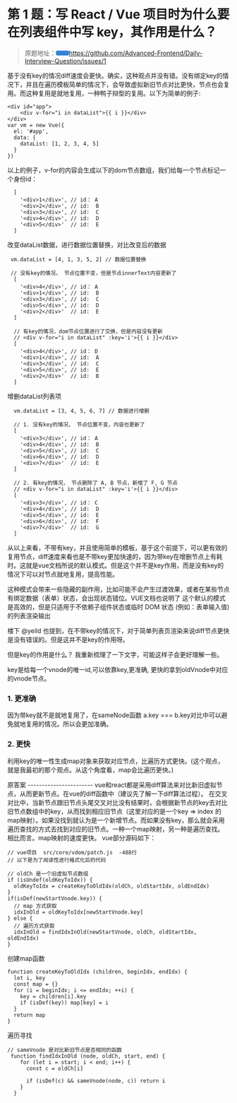 
# <H2Icon />第 1 题：写 React / Vue 项目时为什么要在列表组件中写 key，其作用是什么？


> 原题地址：<a href="https://github.com/Advanced-Frontend/Daily-Interview-Question/issues/1" class="action-button">https://github.com/Advanced-Frontend/Daily-Interview-Question/issues/1</a>

基于没有key的情况diff速度会更快。确实，这种观点并没有错。没有绑定key的情况下，并且在遍历模板简单的情况下，会导致虚拟新旧节点对比更快，节点也会复用。而这种复用是就地复用，一种鸭子辩型的复用。以下为简单的例子:

```
<div id="app">
    <div v-for="i in dataList">{{ i }}</div>
</div>
var vm = new Vue({
  el: '#app',
  data: {
    dataList: [1, 2, 3, 4, 5]
  }
})
```
以上的例子，v-for的内容会生成以下的dom节点数组，我们给每一个节点标记一个身份id：
```
  [
    '<div>1</div>', // id： A
    '<div>2</div>', // id:  B
    '<div>3</div>', // id:  C
    '<div>4</div>', // id:  D
    '<div>5</div>'  // id:  E
  ]
  ```
改变dataList数据，进行数据位置替换，对比改变后的数据
```
 vm.dataList = [4, 1, 3, 5, 2] // 数据位置替换

 // 没有key的情况， 节点位置不变，但是节点innerText内容更新了
  [
    '<div>4</div>', // id： A
    '<div>1</div>', // id:  B
    '<div>3</div>', // id:  C
    '<div>5</div>', // id:  D
    '<div>2</div>'  // id:  E
  ]

  // 有key的情况，dom节点位置进行了交换，但是内容没有更新
  // <div v-for="i in dataList" :key='i'>{{ i }}</div>
  [
    '<div>4</div>', // id： D
    '<div>1</div>', // id:  A
    '<div>3</div>', // id:  C
    '<div>5</div>', // id:  E
    '<div>2</div>'  // id:  B
  ]
  ```
增删dataList列表项
```
  vm.dataList = [3, 4, 5, 6, 7] // 数据进行增删

  // 1. 没有key的情况， 节点位置不变，内容也更新了
  [
    '<div>3</div>', // id： A
    '<div>4</div>', // id:  B
    '<div>5</div>', // id:  C
    '<div>6</div>', // id:  D
    '<div>7</div>'  // id:  E
  ]

  // 2. 有key的情况， 节点删除了 A, B 节点，新增了 F, G 节点
  // <div v-for="i in dataList" :key='i'>{{ i }}</div>
  [
    '<div>3</div>', // id： C
    '<div>4</div>', // id:  D
    '<div>5</div>', // id:  E
    '<div>6</div>', // id:  F
    '<div>7</div>'  // id:  G
  ]
  ```
从以上来看，不带有key，并且使用简单的模板，基于这个前提下，可以更有效的复用节点，diff速度来看也是不带key更加快速的，因为带key在增删节点上有耗时。这就是vue文档所说的默认模式。但是这个并不是key作用，而是没有key的情况下可以对节点就地复用，提高性能。

这种模式会带来一些隐藏的副作用，比如可能不会产生过渡效果，或者在某些节点有绑定数据（表单）状态，会出现状态错位。VUE文档也说明了 这个默认的模式是高效的，但是只适用于不依赖子组件状态或临时 DOM 状态 (例如：表单输入值) 的列表渲染输出

楼下 @yeild 也提到，在不带key的情况下，对于简单列表页渲染来说diff节点更快是没有错误的。但是这并不是key的作用呀。

但是key的作用是什么？
我重新梳理了一下文字，可能这样子会更好理解一些。

key是给每一个vnode的唯一id,可以依靠key,更准确, 更快的拿到oldVnode中对应的vnode节点。

### 1. 更准确
因为带key就不是就地复用了，在sameNode函数 a.key === b.key对比中可以避免就地复用的情况。所以会更加准确。

### 2. 更快
利用key的唯一性生成map对象来获取对应节点，比遍历方式更快。(这个观点，就是我最初的那个观点。从这个角度看，map会比遍历更快。)

原答案 -----------------------
vue和react都是采用diff算法来对比新旧虚拟节点，从而更新节点。在vue的diff函数中（建议先了解一下diff算法过程）。
在交叉对比中，当新节点跟旧节点头尾交叉对比没有结果时，会根据新节点的key去对比旧节点数组中的key，从而找到相应旧节点（这里对应的是一个key => index 的map映射）。如果没找到就认为是一个新增节点。而如果没有key，那么就会采用遍历查找的方式去找到对应的旧节点。一种一个map映射，另一种是遍历查找。相比而言。map映射的速度更快。
vue部分源码如下：
```
// vue项目  src/core/vdom/patch.js  -488行
// 以下是为了阅读性进行格式化后的代码

// oldCh 是一个旧虚拟节点数组
if (isUndef(oldKeyToIdx)) {
  oldKeyToIdx = createKeyToOldIdx(oldCh, oldStartIdx, oldEndIdx)
}
if(isDef(newStartVnode.key)) {
  // map 方式获取
  idxInOld = oldKeyToIdx[newStartVnode.key]
} else {
  // 遍历方式获取
  idxInOld = findIdxInOld(newStartVnode, oldCh, oldStartIdx, oldEndIdx)
}
```
创建map函数
```
function createKeyToOldIdx (children, beginIdx, endIdx) {
  let i, key
  const map = {}
  for (i = beginIdx; i <= endIdx; ++i) {
    key = children[i].key
    if (isDef(key)) map[key] = i
  }
  return map
}
```
遍历寻找
```
// sameVnode 是对比新旧节点是否相同的函数
 function findIdxInOld (node, oldCh, start, end) {
    for (let i = start; i < end; i++) {
      const c = oldCh[i]
      
      if (isDef(c) && sameVnode(node, c)) return i
    }
  }
```
<style>

.center {
  text-align:center;
  display:flex;
  width: 100%;
  font-size: 36px;
  flex-direction: row;
  align-items: center;
  justify-content:center;  
  margin-bottom: 20px;
  margin-top: 20px;
}

.logo {
  font-size: 32px;
  font-weight: bold;
  color: #333;
}

.desc {
  font-size: 20px;
}

.row {
  height: 1px;
  width: 95%;
  background: #eee;
  margin: 5px auto 20px;
}

.action {
  text-align:center;
  margin-top: 50px;
}

.action-button {
  display: inline-block;
  font-size: 16px;
  color: #fff;
  padding: 5px 15px;
  line-hight: 45px;
  background-color: #3683d6;
  border-radius: 4px;
  transition: background-color .1s ease;
  box-sizing: border-box;
  border-bottom: 1px solid #3683d6;
}

.QR-wrapper{
  width: 100%;
  display: flex;
  flex-direction: row;
  align-items: center;
  justify-content:center;  
  margin-bottom: 50px;
  margin-top: 50px;
}

.QR-img{
  height: 200px;
  width:200px;
}
</style>

<RightMenu />